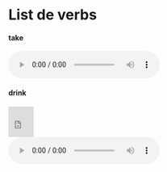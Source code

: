 # List de verbs 

#### take

<audio controls>
    <source src="../media/take.mp3" type="audio/mpeg">
</audio>


#### drink

<iframe 
  frameborder="0" 
  width="50"     
  height="60"
  src="https://drive.google.com/file/d/1gb1xw9gwqndjlSnUuyh8orcmKAu7f8tv/preview">
</iframe>

<br>

<audio controls>
    <source src="http://docs.google.com/uc?export=open&id=1gb1xw9gwqndjlSnUuyh8orcmKAu7f8tv" type="audio/mp3">
</audio>

<br>
